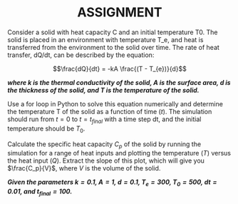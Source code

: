 <center><h1><b>ASSIGNMENT</b></h1></center>
Consider a solid with heat capacity C and an initial temperature T0. The solid is placed in an environment with temperature T_e, and heat is transferred from the environment to the solid over time. The rate of heat transfer, dQ/dt, can be described by the equation:

$$\frac{dQ}{dt} = -kA \frac{(T - T_{e})}{d}$$

***where k is the thermal conductivity of the solid, A is the surface area, d is the thickness of the solid, and T is the temperature of the solid.***

Use a for loop in Python to solve this equation numerically and determine the temperature T of the solid as a function of time ($t$). The simulation should run from $t=0$ to $t=t_{final}$ with a time step dt, and the initial temperature should be $T_0$.

Calculate the specific heat capacity $C_p$ of the solid by running the simulation for a range of heat inputs and plotting the temperature ($T$) versus the heat input ($Q$). Extract the slope of this plot, which will give you $\frac{C_p}{V}$, where $V$ is the volume of the solid.

***Given the parameters $k=0.1$, $A=1$, $d=0.1$, $T_{e}=300$, $T_0=500$, $dt=0.01$, and $t_{final}=100$.***
